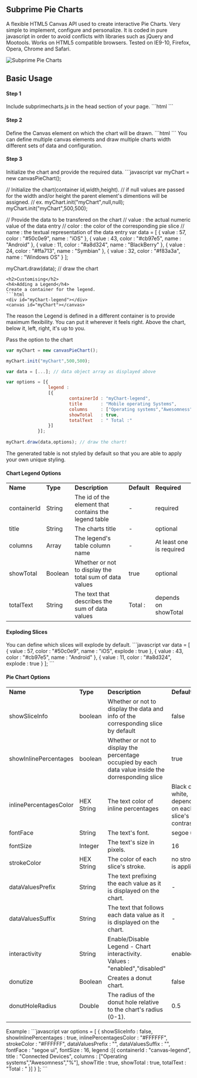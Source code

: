 <h2>Subprime Pie Charts</h2>
A flexible HTML5 Canvas API used to create interactive Pie Charts. Very simple to implement, configure and personalize. It is coded in pure javascript in order to avoid conflicts with libraries such as jQuery and Mootools. Works on HTML5 compatible browsers. Tested on IE9-10, Firefox, Opera, Chrome and Safari.

![Subprime Pie Charts](http://imageshack.com/a/img829/4613/pt72.png)
<h2>Basic Usage</h2>
<h4>Step 1</h4>
Include subprimecharts.js in the head section of your page.
```html
<script src="path/to/my/js/folder/subprimecharts.js"></script>
```
<h4>Step 2</h4>
Define the Canvas element on which the chart will be drawn.
```html
<canvas id="myChart"></canvas>
```
You can define multiple canvas elements and draw multiple charts width different sets of data and configuration.
<h4>Step 3</h4>
Initialize the chart and provide the required data.
```javascript
var myChart = new canvasPieChart();

// Initialize the chart(container id,width,height).
// if null values are passed for the width and/or height the parent element's dimentions will be assigned.
// ex. myChart.init("myChart",null,null);
myChart.init("myChart",500,500); 

// Provide the data to be transfered on the chart
// value : the actual numeric value of the data entry
// color : the color of the corresponding pie slice
// name  : the textual representation of the data entry
var data = [
        {
            value : 57,
            color : "#50c0e9",
            name  : "iOS"
        },
        {
            value : 43,
            color : "#cb97e5",
            name  : "Android"
        },
        {
            value : 11,
            color : "#a8d324",
            name  : "BlackBerry"
        },
        {
            value : 24,
            color : "#ffa713",
            name  : "Symbian"
        },
        {
            value : 32,
            color : "#f83a3a",
            name  : "Windows OS"
        }
    ];
    
myChart.draw(data); // draw the chart
```
<h2>Customising</h2>
<h4>Adding a Legend</h4>
Create a container for the legend.
```html
<div id="myChart-legend"></div>
<canvas id="myChart"></canvas>
```
The reason the Legend is defined in a different container is to provide maximum flexibility. You can put it wherever it feels right. Above the chart, below it, left, right, it's up to you.


Pass the option to the chart
```javascript
var myChart = new canvasPieChart();

myChart.init("myChart",500,500); 

var data = [...]; // data object array as displayed above

var options = [{
                legend :
                [{
                        containerId : "myChart-legend",
                        title       : "Mobile operating Systems",
                        columns     : ["Operating systems","Awesomness","%"],
                        showTotal   : true,
                        totalText   : " Total :"
                }]
            }];
    
myChart.draw(data,options); // draw the chart!
```
The generated table is not styled by default so that you are able to apply your own unique styling.
<h4>Chart Legend Options</h4>
<table>
        <tr>
                <td><strong>Name</strong></td>
                <td><strong>Type</strong></td>
                <td><strong>Description</strong></td>
                <td><strong>Default</strong></td>
                <td><strong>Required</strong></td>
        </tr>
        <tr>
                <td>containerId</td>
                <td>String</td>
                <td>The id of the element that contains the legend table</td>
                <td> - </td>
                <td>required</td>
        </tr>
        <tr>
                <td>title</td>
                <td>String</td>
                <td>The charts title</td>
                <td> - </td>
                <td>optional</td>
        </tr>
        <tr>
                <td>columns</td>
                <td>Array</td>
                <td>The legend's table column name</td>
                <td> - </td>
                <td>At least one is required</td>
        </tr>
        <tr>
                <td>showTotal</td>
                <td>Boolean</td>
                <td>Whether or not to display the total sum of data values</td>
                <td>true</td>
                <td>optional</td>
        </tr>
        <tr>
                <td>totalText</td>
                <td>String</td>
                <td>The text that describes the sum of data values</td>
                <td>Total : </td>
                <td>depends on showTotal</td>
        </tr>
        
</table>
<h4>Exploding Slices</h4>
You can define which slices will explode by default.
```javascript
var data = [
        {
            value   : 57,
            color   : "#50c0e9",
            name    : "iOS",
            explode : true
        },
        {
            value   : 43,
            color   : "#cb97e5",
            name    : "Android"
        },
        {
            value   : 11,
            color   : "#a8d324",
            explode : true
        }
    ];
```
<h4>Pie Chart Options</h4>
<table>
        <tr>
                <td><strong>Name</strong></td>
                <td><strong>Type</strong></td>
                <td><strong>Description</strong></td>
                <td><strong>Default</strong></td>
        </tr>
        <tr>
                <td>showSliceInfo</td>
                <td>boolean</td>
                <td>Whether or not to display the data and info of the corresponding slice by default</td>
                <td>false</td>
        </tr>
        <tr>
                <td>showInlinePercentages</td>
                <td>boolean</td>
                <td>Whether or not to display the percentage occupied by each data value inside the dorresponding slice</td>
                <td>true</td>
        </tr>
        <tr>
                <td>inlinePercentagesColor</td>
                <td>HEX String</td>
                <td>The text color of inline percentages</td>
                <td>Black or white, depending on each slice's contrast</td>
        </tr>
        <tr>
                <td>fontFace</td>
                <td>String</td>
                <td>The text's font.</td>
                <td>segoe ui</td>
        </tr>
        <tr>
                <td>fontSize</td>
                <td>Integer</td>
                <td>The text's size in pixels.</td>
                <td>16</td>
        </tr>
        <tr>
                <td>strokeColor</td>
                <td>HEX String</td>
                <td>The color of each slice's stroke.</td>
                <td>no stroke is applied</td>
        </tr>
        <tr>
                <td>dataValuesPrefix</td>
                <td>String</td>
                <td>The text prefixing the each value as it is displayed on the chart.</td>
                <td> - </td>
        </tr>
        <tr>
                <td>dataValuesSuffix</td>
                <td>String</td>
                <td>The text that follows each data value as it is displayed on the chart.</td>
                <td> - </td>
        </tr>
        <tr>
                <td>interactivity</td>
                <td>String</td>
                <td>Enable/Disable Legend - Chart interactivity. <br>Values : "enabled","disabled"</td>
                <td>enabled</td>
        </tr>
        <tr>
                <td>donutize</td>
                <td>Boolean</td>
                <td>Creates a donut chart.</td>
                <td>false</td>
        </tr>
        <tr>
                <td>donutHoleRadius</td>
                <td>Double</td>
                <td>The radius of the donut hole relative to the chart's radius (0-1).</td>
                <td>0.5</td>
        </tr> 
</table>
Example :
```javascript
var options = [
            {
                showSliceInfo          : false,
                showInlinePercentages  : true,
                inlinePercentagesColor : "#FFFFFF",
                strokeColor            : "#FFFFFF",
                dataValuesPrefix       : "",
                dataValuesSuffix       : "",
                fontFace               : "segoe ui",
                fontSize               : 16,
                legend                 :[{
                        containerId : "canvas-legend",
                        title       : "Connected Devices",
                        columns     : ["Operating systems","Awesomness","%"],
                        showTitle   : true,
                        showTotal   : true,
                        totalText   : "Total : "
                }]
            }
        ];
```

